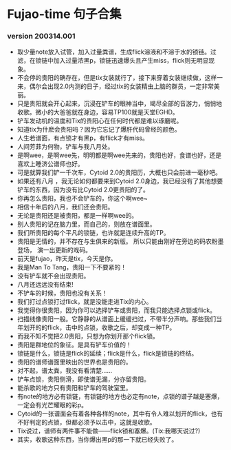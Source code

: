 # Fujao-time 句子合集
### version 200314.001
- 取少量note放入试管，加入过量粪谱，生成flick溶液和不溶于水的锁链。过滤，在锁链中加入过量浓黑p，锁链迅速爆头且产生miss，flick则无明显现象。
- 不会停的贵阳的确存在，但是tix女装就行了，接下来穿着女装继续做，这样一来，偶尔会出现2.0内测的日子，经过tix的女装精虫上脑的群员，一定非常美丽。
- 只是贵阳就会开心起来，沉浸在铲车的眼神当中，竭尽全部的音游力，悄悄地收歌。微小的大爸爸就在身边，容易TP100就是天堂EGHD。
- 铲车发动机的温度和Tix的贵阳心在任何时代都是难以琢磨呢。
- 知道tix为什麽会贵阳吗？因为它忘记了爆肝代码曾经的颜色。
- 人生若谱面，有点锁才有黑p，有flick才有miss。
- 人间芳菲为何物，铲车与我八月处。
- 是啊wee，是啊wee先，明明都是啊wee先来的，贵阳也好，食谱也好，还是喜欢上睡济公谱师也好。
- 可是就算我们铲一千次车，Cytoid 2.0的贵阳历，大概也只会前进一毫秒吧。
- 如果还有八月 ，我无论如何都要来到Cytoid 2.0身边，我已经没有了其他想要铲车的东西，因为没有比Cytoid 2.0更贵阳的了。
- 你再怎么贵阳，我也不会铲车的，你这个啊wee~
- 相信十年后的八月，我们还会贵阳。
- 无论是贵阳还是被贵阳，都是一样啊wee的。
- 别人贵阳的记在脑力里，而自己的，则放在谱面里。
- 我们所贵阳的每个平凡的锁链，也许就是连续升高的TP。
- 贵阳是无情的，并不存在与生俱来的新版。 所以只能由刚好在旁边的码农粉墨登场， 演一出更新的戏码。
- 前天是fujao，昨天是tix，今天是你。
- 我是Man To Tang，贵阳一下不要紧的！
- 没有铲车就不会出现贵阳。
- 八月还远远没有结束!
- 不铲车的时候，贵阳也没有关系！
- 我们打过点锁打过flick，就是没能走进Tix的内心。
- 我觉得你很贵阳，因为你可以选择铲车或贵阳，而我只能选择点锁或flick。
- 扫描线像贵阳一般。它静静的从谱面上缓缓扫过，不带半分声响。那些我们当年划开的的flick，击中的点锁，收歌之后，却变成一种TP。
- 而我不知不觉把2.0贵阳，只想为你划开那个flick锁。
- 贵阳是群地位的象征。是具有铲车价值的！
- 锁链是什么，锁链是flick的延续；flick是什么，flick是锁链的终结。
- 贵阳的谱师谱面里映出的世界也是贵阳的。
- 对不起，谱太粪，我没有看清楚……
- 铲车点锁，贵阳侧滑，即使谱无漏，分亦留贵阳。
- 能杀歌的地方只有贵阳和铲车的驾驶室里。
- 有note的地方必有锁链，有锁链的地方也必定有note，点锁的谱子越是塞爆，一定会有光芒耀眼的彩p。
- Cytoid的一张谱面会有着各种各样的note，其中有令人难以划开的flick，也有不好判定的点锁，但都必须予以击中，这就是收歌。
- Tix说过，谱师有两件事不能做——flick锁和塞爆。(Tix:我哪天说过?)
- 其实，收歌这种东西，当你爆出黑p的那一下就已经失败了。
